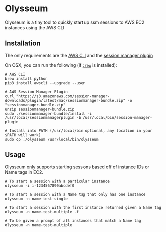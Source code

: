 # Olysseum

Olysseum is a tiny tool to quickly start up ssm sessions to AWS EC2 instances using the AWS CLI

## Installation

The only requirements are the [AWS CLI](https://docs.aws.amazon.com/cli/latest/userguide/cli-chap-install.html) and the [session manager plugin](https://docs.aws.amazon.com/systems-manager/latest/userguide/session-manager-working-with-install-plugin.html)

On OSX, you can run the following (if [`brew`](https://brew.sh/) is installed):

```
# AWS CLI
brew install python
pip3 install awscli --upgrade --user

# AWS Session Manager Plugin
curl "https://s3.amazonaws.com/session-manager-downloads/plugin/latest/mac/sessionmanager-bundle.zip" -o "sessionmanager-bundle.zip"
unzip sessionmanager-bundle.zip
sudo ./sessionmanager-bundle/install -i /usr/local/sessionmanagerplugin -b /usr/local/bin/session-manager-plugin

# Install into PATH (/usr/local/bin optional, any location in your $PATH will work)
sudo cp ./olysseum /usr/local/bin/olysseum
```

## Usage

Olysseum only supports starting sessions based off of instance IDs or Name tags in EC2.

```
# To start a session with a particular instance
olysseum -i i-1234567890abcdef0

# To start a session with a Name tag that only has one instance
olysseum -n name-test-single

# To start a session with the first instance returned given a Name tag
olysseum -n name-test-multiple -f

# To be given a prompt of all instances that match a Name tag
olysseum -n name-test-multiple
```

